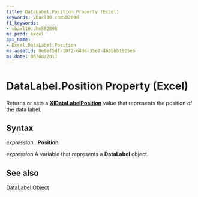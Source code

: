 ```yaml
---
title: DataLabel.Position Property (Excel)
keywords: vbaxl10.chm582098
f1_keywords:
- vbaxl10.chm582098
ms.prod: excel
api_name:
- Excel.DataLabel.Position
ms.assetid: 9e9ef5df-10f2-64d6-35e7-468bbb1925e6
ms.date: 06/08/2017
---
```



# DataLabel.Position Property (Excel)

Returns or sets a  **[XlDataLabelPosition](Excel.XlDataLabelPosition.md)** value that represents the position of the data label.


## Syntax

 _expression_ . **Position**

 _expression_ A variable that represents a **DataLabel** object.


## See also


[DataLabel Object](Excel.DataLabel(objec).md)

